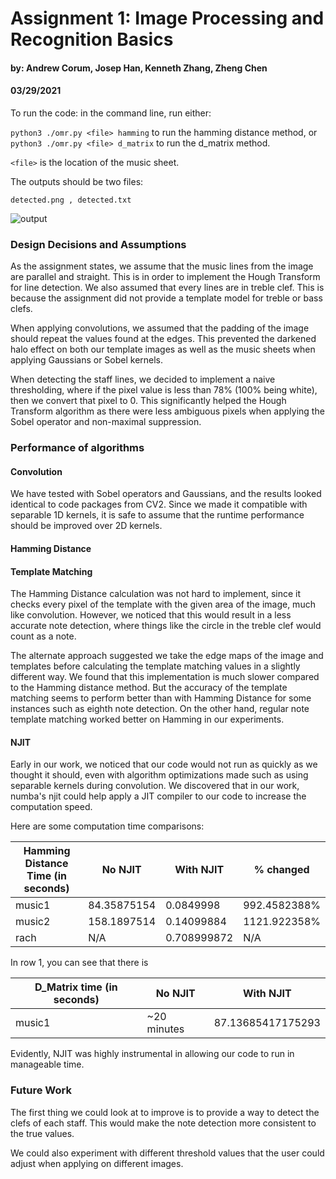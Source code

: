 # Assignment 1: Image Processing and Recognition Basics
#### by: Andrew Corum, Josep Han, Kenneth Zhang, Zheng Chen
#### 03/29/2021

 <!-- Your report should explain how to run your code
and any design decisions or other assumptions you made -->

To run the code: in the command line, run either: 

<!-- ```python3 omr.py ./images/music1.png hamming``` -->
```python3 ./omr.py <file> hamming```
to run the hamming distance method, or 
```python3 ./omr.py <file> d_matrix```
to run the d_matrix method.

```<file>``` is the location of the music sheet.


The outputs should be two files: 

```detected.png , detected.txt```

![output](detected.png)

### Design Decisions and Assumptions
As the assignment states, we assume that the music lines from the image are parallel and straight. This is in order to implement the Hough Transform for line detection. We also assumed that every lines are in treble clef. This is because the assignment did not provide a template model for treble or bass clefs. 

When applying convolutions, we assumed that the padding of the image should repeat the values found at the edges. This prevented the darkened halo effect on both our template images as well as the music sheets when applying Gaussians or Sobel kernels.

When detecting the staff lines, we decided to implement a naive thresholding, where if the pixel value is less than 78% (100% being white), then we convert that pixel to 0. This significantly helped the Hough Transform algorithm as there were less ambiguous pixels when applying the Sobel operator and non-maximal suppression.

### Performance of algorithms
#### Convolution
We have tested with Sobel operators and Gaussians, and the results looked identical to code packages from CV2. Since we made it compatible with separable 1D kernels, it is safe to assume that the runtime performance should be improved over 2D kernels.

#### Hamming Distance


#### Template Matching
The Hamming Distance calculation was not hard to implement, since it checks every pixel of the template with the given area of the image, much like convolution. However, we noticed that this would result in a less accurate note detection, where things like the circle in the treble clef would count as a note. 

The alternate approach suggested we take the edge maps of the image and templates before calculating the template matching values in a slightly different way. We found that this implementation is much slower compared to the Hamming distance method. But the accuracy of the template matching seems to perform better than with Hamming Distance for some instances such as eighth note detection. On the other hand, regular note template matching worked better on Hamming in our experiments.



#### NJIT 
Early in our work, we noticed that our code would not run as quickly as we thought it should, even with algorithm optimizations made such as using separable kernels during convolution. We discovered that in our work, numba's njit could help apply a JIT compiler to our code to increase the computation speed.

Here are some computation time comparisons:

Hamming Distance Time (in seconds)|No NJIT|With NJIT| % changed
------------ | ------------ | -------------|---------------
music1|84.35875154|0.0849998 | 992.4582388%
music2|158.1897514|0.14099884 | 1121.922358%
rach|N/A|0.708999872 | N/A

In row 1, you can see that there is 

D_Matrix time (in seconds) |No NJIT|With NJIT
------------ | ------------ | -------------
music1|~20 minutes|87.13685417175293

Evidently, NJIT was highly instrumental in allowing our code to run in manageable time.

### Future Work
The first thing we could look at to improve is to provide a way to detect the clefs of each staff. This would make the note detection more consistent to the true values. 

We could also experiment with different threshold values that the user could adjust when applying on different images.